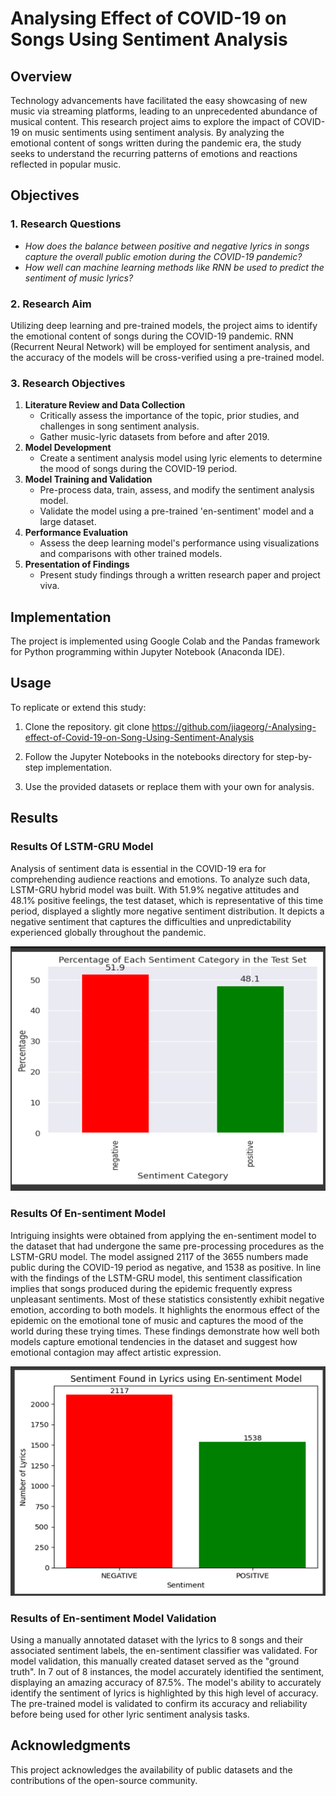 # **Analysing Effect of COVID-19 on Songs Using Sentiment Analysis**

## **Overview**
Technology advancements have facilitated the easy showcasing of new music via streaming platforms, leading to an unprecedented abundance of musical content. This research project aims to explore the impact of COVID-19 on music sentiments using sentiment analysis. By analyzing the emotional content of songs written during the pandemic era, the study seeks to understand the recurring patterns of emotions and reactions reflected in popular music.

## **Objectives**
### **1. Research Questions**
- *How does the balance between positive and negative lyrics in songs capture the overall public emotion during the COVID-19 pandemic?*
- *How well can machine learning methods like RNN be used to predict the sentiment of music lyrics?*

### **2. Research Aim**
Utilizing deep learning and pre-trained models, the project aims to identify the emotional content of songs during the COVID-19 pandemic. RNN (Recurrent Neural Network) will be employed for sentiment analysis, and the accuracy of the models will be cross-verified using a pre-trained model.

### **3. Research Objectives**
1. **Literature Review and Data Collection**
   - Critically assess the importance of the topic, prior studies, and challenges in song sentiment analysis.
   - Gather music-lyric datasets from before and after 2019.
2. **Model Development**
   - Create a sentiment analysis model using lyric elements to determine the mood of songs during the COVID-19 period.
3. **Model Training and Validation**
   - Pre-process data, train, assess, and modify the sentiment analysis model.
   - Validate the model using a pre-trained 'en-sentiment' model and a large dataset.
4. **Performance Evaluation**
   - Assess the deep learning model's performance using visualizations and comparisons with other trained models.
5. **Presentation of Findings**
   - Present study findings through a written research paper and project viva.

## **Implementation**
The project is implemented using Google Colab and the Pandas framework for Python programming within Jupyter Notebook (Anaconda IDE).

## **Usage**
To replicate or extend this study:
1. Clone the repository.
git clone https://github.com/jiageorg/-Analysing-effect-of-Covid-19-on-Song-Using-Sentiment-Analysis

2. Follow the Jupyter Notebooks in the notebooks directory for step-by-step implementation.
3. Use the provided datasets or replace them with your own for analysis.

## **Results**
### **Results Of LSTM-GRU Model**
Analysis of sentiment data is essential in the COVID-19 era for comprehending audience reactions and emotions. To analyze such data, LSTM-GRU hybrid model was built. With 51.9% negative attitudes and 48.1% positive feelings, the test dataset, which is representative of this time period, displayed a slightly more negative sentiment distribution. It depicts a negative sentiment that captures the difficulties and unpredictability experienced globally throughout the pandemic.

![Percentage of each sentiment category in the test set of LSTM-GRU model.](https://github.com/jiageorg/-Analysing-effect-of-Covid-19-on-Song-Using-Sentiment-Analysis/blob/master/git1.1.png)

### **Results Of En-sentiment Model**
Intriguing insights were obtained from applying the en-sentiment model to the dataset that had undergone the same pre-processing procedures as the LSTM-GRU model. The model assigned 2117 of the 3655 numbers made public during the COVID-19 period as negative, and 1538 as positive. In line with the findings of the LSTM-GRU model, this sentiment classification implies that songs produced during the epidemic frequently express unpleasant sentiments. Most of these statistics consistently exhibit negative emotion, according to both models. It highlights the enormous effect of the epidemic on the emotional tone of music and captures the mood of the world during these trying times. These findings demonstrate how well both models capture emotional tendencies in the dataset and suggest how emotional contagion may affect artistic expression.

![Distribution of each sentiment category by en-sentiment model](https://github.com/jiageorg/-Analysing-effect-of-Covid-19-on-Song-Using-Sentiment-Analysis/blob/master/git1.png)
### **Results of En-sentiment Model Validation**
Using a manually annotated dataset with the lyrics to 8 songs and their associated sentiment labels, the en-sentiment classifier was validated. For model validation, this manually created dataset served as the "ground truth". In 7 out of 8 instances, the model accurately identified the sentiment, displaying an amazing accuracy of 87.5%. The model's ability to accurately identify the sentiment of lyrics is highlighted by this high level of accuracy. The pre-trained model is validated to confirm its accuracy and reliability before being used for other lyric sentiment analysis tasks.

## **Acknowledgments**
This project acknowledges the availability of public datasets and the contributions of the open-source community.
